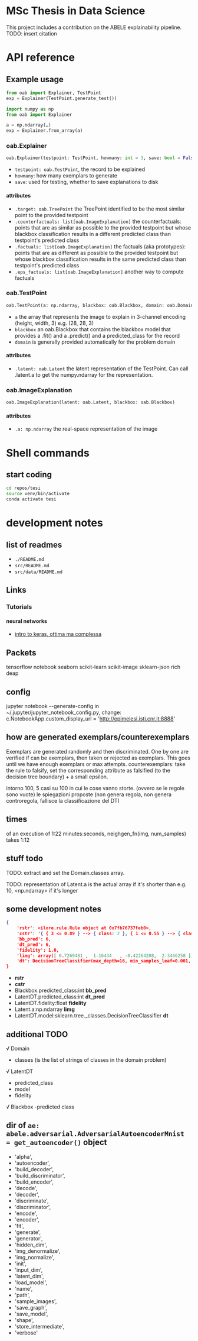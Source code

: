 # MSc Thesis in Data Science

This project includes a contribution on the ABELE explainability pipeline. TODO: insert citation

# API reference

## Example usage
```py
from oab import Explainer, TestPoint
exp = Explainer(TestPoint.generate_test())
```

```py
import numpy as np
from oab import Explainer

a = np.ndarray(…)
exp = Explainer.from_array(a)
```

### oab.Explainer

```py
oab.Explainer(testpoint: TestPoint, howmany: int = 3, save: bool = False)
```

- `testpoint: oab.TestPoint`, the record to be explained
- `howmany`: how many exemplars to generate
- `save`: used for testing, whether to save explanations to disk

#### attributes

- `.target: oab.TreePoint` the TreePoint identified to be the most similar point to the provided testpoint
- `.counterfactuals: list[oab.ImageExplanation]` the counterfactuals: points that are as similar as possible to the provided testpoint but whose blackbox classification results in a different predicted class than testpoint's predicted class
- `.factuals: list[oab.ImageExplanation]` the factuals (aka prototypes): points that are as different as possible to the provided testpoint but whose blackbox classification results in the same predicted class than testpoint's predicted class
- `.eps_factuals: list[oab.ImageExplanation]` another way to compute factuals

### oab.TestPoint

```py
oab.TestPoint(a: np.ndarray, blackbox: oab.Blackbox, domain: oab.Domain)
```

- `a` the array that represents the image to explain in 3-channel encoding (height, width, 3) e.g. (28, 28, 3)
- `blackbox` an oab.Blackbox that contains the blackbox model that provides a .fit() and a .predict() and a predicted_class for the record
- `domain` is generally provided automatically for the problem domain

#### attributes

- `.latent: oab.Latent` the latent representation of the TestPoint. Can call .latent.a to get the numpy.ndarray for the representation.

### oab.ImageExplanation

```py
oab.ImageExplanation(latent: oab.Latent, blackbox: oab.Blackbox)
```

#### attributes

- `.a: np.ndarray` the real-space representation of the image

# Shell commands

## start coding

```bash
cd repos/tesi
source venv/bin/activate
conda activate tesi
```

# development notes

## list of readmes

- `./README.md`
- `src/README.md`
- `src/data/README.md`

## Links

### Tutorials

#### neural networks

- [intro to keras, ottima ma complessa](https://keras.io/getting_started/intro_to_keras_for_researchers/)

## Packets

tensorflow
notebook
seaborn
scikit-learn
scikit-image
sklearn-json
rich
deap

## config

jupyter notebook --generate-config
in ~/.jupyter/jupyter_notebook_config.py, change:
    c.NotebookApp.custom_display_url = '<http://epimelesi.isti.cnr.it:8888>'

## how are generated exemplars/counterexemplars

Exemplars are generated randomly and then discriminated. One by one are verified if can be exemplars, then taken or rejected as exemplars. This goes until we have enough exemplars or max attempts.
counterexemplars: take the rule to falsify, set the corresponding attribute as falsified (to the decision tree boundary) + a small epsilon.

intorno 100, 5 casi su 100 in cui le cose vanno storte. (ovvero se le regole sono vuote)
le spiegazioni proposte (non genera regola, non genera controregola, fallisce la classificazione del DT)

## times

of an execution of 1:22 minutes:seconds, neighgen_fn(img, num_samples) takes 1:12

## stuff todo

TODO: extract and set the Domain.classes array.

TODO: representation of Latent.a is the actual array if it's shorter than e.g. 10, <np.ndarray> if it's longer

## some development notes

```json
{
    'rstr': <ilore.rule.Rule object at 0x7fb76737feb0>,
    'cstr': '{ { 3 <= 0.89 } --> { class: 2 }, { 1 <= 0.55 } --> { class: 4 }, { 3 <= -0.45 } --> { class: 0 }, { 1 <= -0.62 } --> { class: 4 } }',
    'bb_pred': 6,
    'dt_pred': 6,
    'fidelity': 1.0,
    'limg': array([ 0.7269481 ,  1.16434   , -0.42264208,  2.3466258 ], dtype=float32),
    'dt': DecisionTreeClassifier(max_depth=16, min_samples_leaf=0.001, min_samples_split=0.002)
}
```

- **rstr**
- **cstr**
- Blackbox.predicted_class:int **bb_pred**
- LatentDT.predicted_class:int **dt_pred**
- LatentDT.fidelity:float **fidelity**
- Latent.a:np.ndarray  **limg**
- LatentDT.model:sklearn.tree._classes.DecisionTreeClassifier **dt**

## additional TODO

√ Domain

- classes (is the list of strings of classes in the domain problem)

√ LatentDT

- predicted_class
- model
- fidelity

√ Blackbox
-predicted class

## dir of `ae: abele.adversarial.AdversarialAutoencoderMnist = get_autoencoder()` object

- 'alpha',
- 'autoencoder',
- 'build_decoder',
- 'build_discriminator',
- 'build_encoder',
- 'decode',
- 'decoder',
- 'discriminate',
- 'discriminator',
- 'encode',
- 'encoder',
- 'fit',
- 'generate',
- 'generator',
- 'hidden_dim',
- 'img_denormalize',
- 'img_normalize',
- 'init',
- 'input_dim',
- 'latent_dim',
- 'load_model',
- 'name',
- 'path',
- 'sample_images',
- 'save_graph',
- 'save_model',
- 'shape',
- 'store_intermediate',
- 'verbose'
